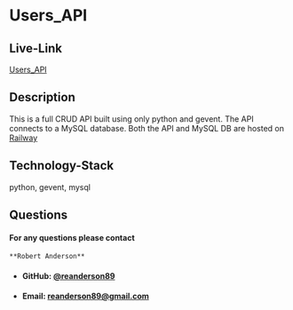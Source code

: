# Users_API
      
  ## **Live-Link**
[Users_API](https://usersapi-production-4c1c.up.railway.app/v1.0/users)

  ## **Description**
This is a full CRUD API built using only python and gevent. The API connects to a MySQL database. Both the API and MySQL DB are hosted on [Railway](https://railway.app/)


  ## **Technology-Stack**
python, gevent, mysql


  ## **Questions**   
  ####    **For any questions please contact**
    **Robert Anderson**
  * #### **GitHub:** [@reanderson89](https://github.com/reanderson89)
  * #### **Email:** reanderson89@gmail.com

      

